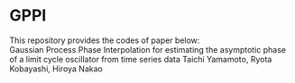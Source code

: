 # GPPI
This repository provides the codes of paper below:  
Gaussian Process Phase Interpolation for estimating the asymptotic phase of a limit cycle
oscillator from time series data
Taichi Yamamoto, Ryota Kobayashi, Hiroya Nakao
